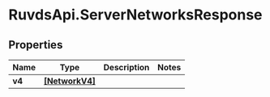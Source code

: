 # RuvdsApi.ServerNetworksResponse

## Properties

Name | Type | Description | Notes
------------ | ------------- | ------------- | -------------
**v4** | [**[NetworkV4]**](NetworkV4.md) |  | 


